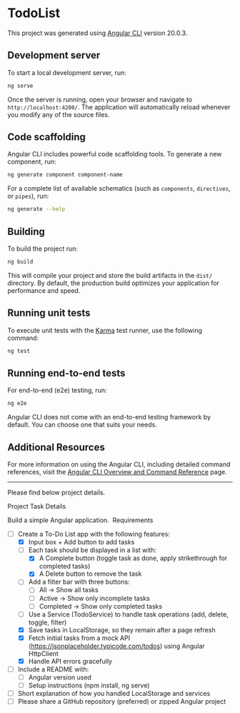 # TodoList

This project was generated using [Angular CLI](https://github.com/angular/angular-cli) version 20.0.3.

## Development server

To start a local development server, run:

```bash
ng serve
```

Once the server is running, open your browser and navigate to `http://localhost:4200/`. The application will automatically reload whenever you modify any of the source files.

## Code scaffolding

Angular CLI includes powerful code scaffolding tools. To generate a new component, run:

```bash
ng generate component component-name
```

For a complete list of available schematics (such as `components`, `directives`, or `pipes`), run:

```bash
ng generate --help
```

## Building

To build the project run:

```bash
ng build
```

This will compile your project and store the build artifacts in the `dist/` directory. By default, the production build optimizes your application for performance and speed.

## Running unit tests

To execute unit tests with the [Karma](https://karma-runner.github.io) test runner, use the following command:

```bash
ng test
```

## Running end-to-end tests

For end-to-end (e2e) testing, run:

```bash
ng e2e
```

Angular CLI does not come with an end-to-end testing framework by default. You can choose one that suits your needs.

## Additional Resources

For more information on using the Angular CLI, including detailed command references, visit the [Angular CLI Overview and Command Reference](https://angular.dev/tools/cli) page.

---
Please find below project details.

Project Task Details

Build a simple Angular application.
 Requirements
- [ ] Create a To-Do List app with the following features:
	- [x] Input box + Add button to add tasks
	- [ ] Each task should be displayed in a list with:
		- [x] A Complete button (toggle task as done, apply strikethrough for completed tasks)
		- [x] A Delete button to remove the task
	- [ ] Add a filter bar with three buttons:
		- [ ] All → Show all tasks
		- [ ] Active → Show only incomplete tasks
		- [ ] Completed → Show only completed tasks
	- [ ] Use a Service (TodoService) to handle task operations (add, delete, toggle, filter)
	- [x] Save tasks in LocalStorage, so they remain after a page refresh
	- [x] Fetch initial tasks from a mock API (https://jsonplaceholder.typicode.com/todos) using Angular HttpClient
	- [x] Handle API errors gracefully
- [ ] Include a README with:
	- [ ] Angular version used
	- [ ] Setup instructions (npm install, ng serve)
- [ ] Short explanation of how you handled LocalStorage and services
- [ ] Please share a GitHub repository (preferred) or zipped Angular project